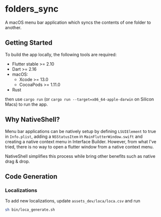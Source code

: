 # folders_sync

A macOS menu bar application which syncs the contents of one folder to another.

## Getting Started

To build the app locally, the following tools are required:

- Flutter stable >= 2.10
- Dart >= 2.16
- macOS:
    - Xcode >= 13.0
    - CocoaPods >= 1.11.0
- Rust

then use `cargo run` (or `cargo run --target=x86_64-apple-darwin` on Silicon Macs) to run the app.

## Why NativeShell?

Menu bar applications can be natively setup by defining `LSUIElement` to true in `Info.plist`, adding a `NSStatusItem` in `MainFlutterWindow.swift` and creating a native context menu in Interface Builder. However, from what I've tried, there is no way to open a flutter window from a native context menu.

NativeShell simplifies this process while bring other benefits such as native drag & drop.

## Code Generation

### Localizations

To add new localizations, update `assets_dev/loca/loca.csv` and run

```sh
sh bin/loca_generate.sh
```
